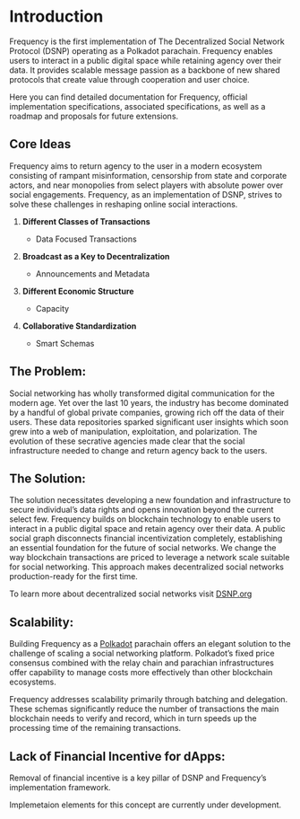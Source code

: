 # Introduction
Frequency is the first implementation of The Decentralized Social Network Protocol (DSNP) operating as a Polkadot parachain. Frequency enables users to interact in a public digital space while retaining agency over their data. It provides scalable message passion as a backbone of new shared protocols that create value through cooperation and user choice. 

Here you can find detailed documentation for Frequency, official implementation specifications, associated specifications, as well as a roadmap and proposals for future extensions.

## Core Ideas

Frequency aims to return agency to the user in a modern ecosystem consisting of rampant misinformation, censorship from state and corporate actors, and near monopolies from select players with absolute power over social engagements. Frequency, as an implementation of DSNP, strives to solve these challenges in reshaping online social interactions.

1. **Different Classes of Transactions**
	* Data Focused Transactions
 
2. **Broadcast as a Key to Decentralization**
	* Announcements and Metadata
	
3. **Different Economic Structure**
	* Capacity
	
4. **Collaborative Standardization**
	* Smart Schemas
 

## The Problem: 

Social networking has wholly transformed digital communication for the modern age. Yet over the last 10 years, the industry has become dominated by a handful of global private companies, growing rich off the data of their users. These data repositories sparked significant user insights which soon grew into a web of manipulation, exploitation, and polarization. The evolution of these secrative agencies made clear that the social infrastructure needed to change and return agency back to the users. 


## The Solution:

The solution necessitates developing a new foundation and infrastructure to secure individual’s data rights and opens innovation beyond the current select few. Frequency builds on blockchain technology to enable users to interact in a public digital space and retain agency over their data. A public social graph disconnects financial incentivization completely, establishing an essential foundation for the future of social networks. We change the way blockchain transactions are priced to leverage a network scale suitable for social networking. This approach makes decentralized social networks production-ready for the first time. 

To learn more about decentralized social networks visit [DSNP.org](https://www.dsnp.org/introducing-dsnp.html)

## Scalability:

Building Frequency as a [Polkadot](https://wiki.polkadot.network/docs/getting-started) parachain offers an elegant solution to the challenge of scaling a social networking platform. Polkadot’s fixed price consensus combined with the relay chain and parachian infrastructures offer capability to manage costs more effectively than other blockchain ecosystems. 

Frequency addresses scalability primarily through batching and delegation. These schemas significantly reduce the number of transactions the main blockchain needs to verify and record, which in turn speeds up the processing time of the remaining transactions.

## Lack of Financial Incentive for dApps: 

Removal of financial incentive is a key pillar of DSNP and Frequency’s implementation framework. 

Implemetaion elements for this concept are currently under development.




